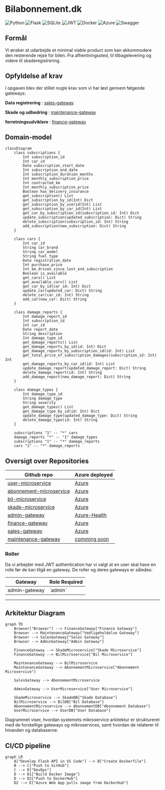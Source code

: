 # Bilabonnement.dk

![Python](https://img.shields.io/badge/python-3670A0?style=for-the-badge&logo=python&logoColor=ffdd54)
![Flask](https://img.shields.io/badge/flask-%23000.svg?style=for-the-badge&logo=flask&logoColor=white)
![SQLite](https://img.shields.io/badge/sqlite-%2307405e.svg?style=for-the-badge&logo=sqlite&logoColor=white)
![JWT](https://img.shields.io/badge/JWT-black?style=for-the-badge&logo=JSON%20web%20tokens)
![Docker](https://img.shields.io/badge/docker-%230db7ed.svg?style=for-the-badge&logo=docker&logoColor=white)
![Azure](https://img.shields.io/badge/azure-%230072C6.svg?style=for-the-badge&logo=microsoftazure&logoColor=white)
![Swagger](https://img.shields.io/badge/-Swagger-%23Clojure?style=for-the-badge&logo=swagger&logoColor=white)

## Formål

Vi ønsker at udarbejde et minimal viable product som kan akkommodere den resterende rejse for bilen. Fra afhentningssted, til 
tilbagelevering og videre til skaderegistrering.

## Opfyldelse af krav
I opgaven blev der stillet nogle krav som vi har løst gennem følgende gateways:

**Data registrering** : [sales-gateway](https://github.com/Bilabonnement-eksamensopgave-2024/sales-gateway)

**Skade og udbedring** : [maintenance-gateway](https://github.com/Bilabonnement-eksamensopgave-2024/maintenance-gateway)

**forretningsudviklere** : [finance-gateway](https://github.com/Bilabonnement-eksamensopgave-2024/finance-gateway)

## Domain-model

```mermaid
classDiagram
    class subscriptions {
        Int subscription_id
        Int car_id
        Date subscription_start_date
        Int subscription_end_date
        Int subscription_duration_months
        Int monthly_subscription_price
        Int contracted_km
        Int monthly_subscription_price
        Boolean has_delivery_insurance
        get_subscription() List
        get_subscription_by_id(Int) Dict
        get_subscription_by_userid(Int) List
        get_subscription_by_car_id(Int) List
        get_car_by_subscription_id(subscription_id: Int) Dict
        update_subscription(updated_subscription: Dict) String
        delete_subscription(subscription_id: Int) String
        add_subscription(new_subscription: Dict) String
    }

    class cars {
        Int car_id
        String car_brand
        String car_model
        String fuel_type
        Date registration_date
        Int purchase_price
        Int km_driven_since_last_end_subscription
        Boolean is_available
        get_cars() List
        get_available_cars() List
        get_car_by_id(car_id: Int) Dict
        update_car(updated_car: Dict) String
        delete_car(car_id: Int) String
        add_car(new_car: Dict) String
    }

    class damage_reports {
        Int damage_report_id
        Int subscription_id
        Int car_id
        Date report_date
        String description
        Int damage_type_id
        get_damage_reports() List
        get_damage_reports_by_id(id: Int) Dict
        get_damage_reports_by_subscription_id(id: Int) List
        get_total_price_of_subscription_damages(subscription_id: Int) Int
        get_damage_reports_by_car_id(id: Int) List
        update_damage_report(updated_damage_report: Dict) String
        delete_damage_report(id: Int) String
        add_damage_report(new_damage_report: Dict) String
    }

    class damage_types {
        Int damage_type_id
        String damage_type
        String severity
        get_damage_types() List
        get_damage_type_by_id(id: Int) Dict
        update_damage_type(updated_damage_type: Dict) String
        delete_damage_type(id: Int) String
    }

    subscriptions "1" -- "*" cars
    damage_reports "*" -- "1" damage_types
    subscriptions "1" -- "*" damage_reports
    cars "1" -- "*" damage_reports
```

## Oversigt over Repositories

| Github repo | Azure deployed |
|------------|----------------|
| [user-microservice](https://github.com/Bilabonnement-eksamensopgave-2024/user-microservice) | [Azure](https://user-microservice-d6f9fsdkdzh7hndv.northeurope-01.azurewebsites.net/) |
| [abonnement-microservice](https://github.com/Bilabonnement-eksamensopgave-2024/abonnement-microservice) | [Azure](https://abonnement-microservice-dkeda4efcje4aega.northeurope-01.azurewebsites.net/) |
| [bil-microservice](https://github.com/Bilabonnement-eksamensopgave-2024/bil-microservice) | [Azure](https://car-microservice-ayhzdgdrfxgrdgby.northeurope-01.azurewebsites.net/) |
| [skade-microservice](https://github.com/Bilabonnement-eksamensopgave-2024/skade-microservice) | [Azure](https://skade-microservice-cufpgqgfcufqa8er.northeurope-01.azurewebsites.net/) |
| [admin-gateway](https://github.com/Bilabonnement-eksamensopgave-2024/admin-gateway) | [Azure-Health](https://admin-gateway-fqevcraygyfvafe2.northeurope-01.azurewebsites.net/health) |
| [finance-gateway](https://github.com/Bilabonnement-eksamensopgave-2024/finance-gateway) | [Azure](https://finance-gateway-b3grdpa6e6bterbg.northeurope-01.azurewebsites.net/) |
| [sales-gateway](https://github.com/Bilabonnement-eksamensopgave-2024/sales-gateway) | [Azure](https://sales-gateway-adcsa0dwahcxhkep.northeurope-01.azurewebsites.net/) |
| [maintenance-gateway](https://github.com/Bilabonnement-eksamensopgave-2024/maintenance-gateway) | [comming soon](TBA.com) |

### Roller

Da vi arbejder med JWT authentication har vi valgt at en user skal have en rolle før de kan tilgå en gateway. De roller og deres gateways er således:

| Gateway | Role Required |
|------------|----------------|
| admin-gateway | `admin´ |
---
## Arkitektur Diagram

```mermaid
graph TD
    Browser["Browser"] --> FinanceGateway["Finance Gateway"]
    Browser --> MaintenanceGateway["Vedligeholdelse Gateway"]
    Browser --> SalesGateway["Sales Gateway"]
    Browser --> AdminGateway["Admin Gateway"]

    FinanceGateway --> SkadeMicroservice["Skade Microservice"]
    FinanceGateway --> BilMicroservice["Bil Microservice"]

    MaintenanceGateway --> BilMicroservice
    MaintenanceGateway --> AbonnementMicroservice["Abonnement Microservice"]

    SalesGateway --> AbonnementMicroservice

    AdminGateway --> UserMicroservice["User Microservice"]

    SkadeMicroservice --> SkadeDB["Skade Database"]
    BilMicroservice --> BilDB["Bil Database"]
    AbonnementMicroservice --> AbonnementDB["Abonnement Database"]
    UserMicroservice --> UserDB["User Database"]
```

Diagrammet viser, hvordan systemets mikroservice arkitektur er struktureret med de forskellige gateways og mikroservices, samt hvordan de relaterer til hinanden og databaserne.

## CI/CD pipeline

```mermaid
graph LR
    A["Develop Flask API in VS Code"] --> B["Create Dockerfile"]
    B --> C["Push to GitHub"]
    C --> D["DevOps"]
    D --> D1["Build Docker Image"]
    D --> D2["Push to DockerHub"]
    D2 --> E["Azure Web App pulls image from DockerHub"]
```

